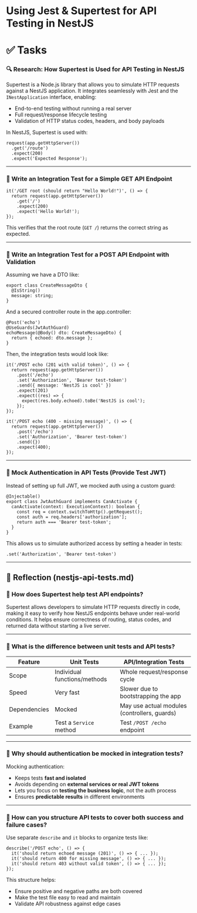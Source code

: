 # Using Jest & Supertest for API Testing in NestJS

# ✅ Tasks

### **🔍 Research: How Supertest is Used for API Testing in NestJS**

Supertest is a Node.js library that allows you to simulate HTTP requests against a NestJS application. It integrates seamlessly with Jest and the `INestApplication` interface, enabling:

- End-to-end testing without running a real server
- Full request/response lifecycle testing
- Validation of HTTP status codes, headers, and body payloads

In NestJS, Supertest is used with:

```tsx
request(app.getHttpServer())
  .get('/route')
  .expect(200)
  .expect('Expected Response');

```

---

### **🔧 Write an Integration Test for a Simple GET API Endpoint**

```tsx
it('/GET root (should return "Hello World!")', () => {
  return request(app.getHttpServer())
    .get('/')
    .expect(200)
    .expect('Hello World!');
});

```

This verifies that the root route (`GET /`) returns the correct string as expected.

---

### **📨 Write an Integration Test for a POST API Endpoint with Validation**

Assuming we have a DTO like:

```tsx
export class CreateMessageDto {
  @IsString()
  message: string;
}

```

And a secured controller route in the app.controller:

```tsx
@Post('echo')
@UseGuards(JwtAuthGuard)
echoMessage(@Body() dto: CreateMessageDto) {
  return { echoed: dto.message };
}

```

Then, the integration tests would look like:

```tsx
it('/POST echo (201 with valid token)', () => {
  return request(app.getHttpServer())
    .post('/echo')
    .set('Authorization', 'Bearer test-token')
    .send({ message: 'NestJS is cool' })
    .expect(201)
    .expect((res) => {
      expect(res.body.echoed).toBe('NestJS is cool');
    });
});

it('/POST echo (400 - missing message)', () => {
  return request(app.getHttpServer())
    .post('/echo')
    .set('Authorization', 'Bearer test-token')
    .send({})
    .expect(400);
});

```

---

### **🔐 Mock Authentication in API Tests (Provide Test JWT)**

Instead of setting up full JWT, we mocked auth using a custom guard:

```tsx
@Injectable()
export class JwtAuthGuard implements CanActivate {
  canActivate(context: ExecutionContext): boolean {
    const req = context.switchToHttp().getRequest();
    const auth = req.headers['authorization'];
    return auth === 'Bearer test-token';
  }
}

```

This allows us to simulate authorized access by setting a header in tests:

```tsx
.set('Authorization', 'Bearer test-token')

```

---

## 🧠 Reflection (nestjs-api-tests.md)

### 🔹 **How does Supertest help test API endpoints?**

Supertest allows developers to simulate HTTP requests directly in code, making it easy to verify how NestJS endpoints behave under real-world conditions. It helps ensure correctness of routing, status codes, and returned data without starting a live server.

---

### 🔹 **What is the difference between unit tests and API tests?**

| Feature | Unit Tests | API/Integration Tests |
| --- | --- | --- |
| Scope | Individual functions/methods | Whole request/response cycle |
| Speed | Very fast | Slower due to bootstrapping the app |
| Dependencies | Mocked | May use actual modules (controllers, guards) |
| Example | Test a `Service` method | Test `/POST /echo` endpoint |

---

### 🔹 **Why should authentication be mocked in integration tests?**

Mocking authentication:

- Keeps tests **fast and isolated**
- Avoids depending on **external services or real JWT tokens**
- Lets you focus on **testing the business logic**, not the auth process
- Ensures **predictable results** in different environments

---

### 🔹 **How can you structure API tests to cover both success and failure cases?**

Use separate `describe` and `it` blocks to organize tests like:

```tsx
describe('/POST echo', () => {
  it('should return echoed message (201)', () => { ... });
  it('should return 400 for missing message', () => { ... });
  it('should return 403 without valid token', () => { ... });
});

```

This structure helps:

- Ensure positive and negative paths are both covered
- Make the test file easy to read and maintain
- Validate API robustness against edge cases